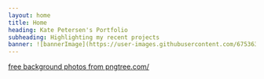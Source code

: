 ```yaml
---
layout: home
title: Home
heading: Kate Petersen's Portfolio
subheading: Highlighting my recent projects
banner: ![bannerImage](https://user-images.githubusercontent.com/67536386/138575639-23786867-535d-4450-ad41-a829dc39b8ec.png)
---
```


 <a href='https://pngtree.com/free-backgrounds'>free background photos from pngtree.com/</a>
